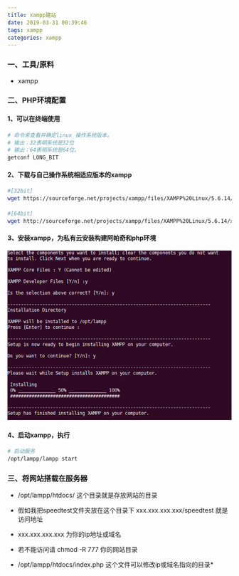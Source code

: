 ```yaml
---
title: xampp建站
date: 2019-03-31 00:39:46
tags: xampp
categories: xampp
---
```

### 一、工具/原料

* xampp

### 二、PHP环境配置
#### 1、可以在终端使用

``` bash
# 命令来查看并确定linux 操作系统版本。
# 输出：32表明系统是32位
# 输出：64表明系统是64位。
getconf LONG_BIT

```

#### 2、下载与自己操作系统相适应版本的xampp

``` bash
#[32bit]
wget https://sourceforge.net/projects/xampp/files/XAMPP%20Linux/5.6.14/xampp-linux-5.6.14-4-installer.run

#[64bit]
wget http://sourceforge.net/projects/xampp/files/XAMPP%20Linux/5.6.14/xampp-linux-x64-5.6.14-0-installer.run

```

#### 3、安装xampp，为私有云安装构建阿帕奇和php环境
![xampp](/imgs/xampp.png)

#### 4、启动xampp，执行

``` bash
# 启动服务
/opt/lampp/lampp start
```

### 三、将网站搭载在服务器

* /opt/lampp/htdocs/ 这个目录就是存放网站的目录

* 假如我把speedtest文件夹放在这个目录下 xxx.xxx.xxx.xxx/speedtest 就是访问地址

* xxx.xxx.xxx.xxx 为你的ip地址或域名

* 若不能访问请 chmod -R 777 你的网站目录

* /opt/lampp/htdocs/index.php 这个文件可以修改ip或域名指向的目录*
